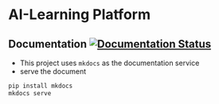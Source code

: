 # AI-Learning Platform

## Documentation [![Documentation Status](https://readthedocs.org/projects/ai-learning-platform/badge/?version=latest)](https://ai-learning-platform.readthedocs.io/en/latest/?badge=latest)
- This project uses `mkdocs` as the documentation service
- serve the document 

```bash
pip install mkdocs
mkdocs serve
```
